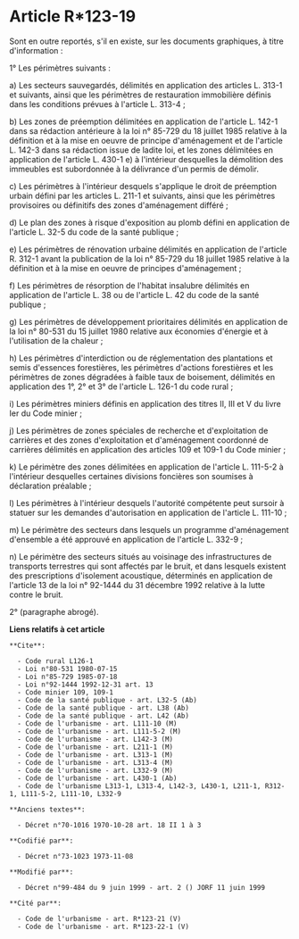 # Article R*123-19

Sont en outre reportés, s'il en existe, sur les documents graphiques, à titre d'information :

1° Les périmètres suivants :

a) Les secteurs sauvegardés, délimités en application des articles L. 313-1 et suivants, ainsi que les périmètres de
restauration immobilière définis dans les conditions prévues à l'article L. 313-4 ;

b) Les zones de préemption délimitées en application de l'article L. 142-1 dans sa rédaction antérieure à la loi n° 85-729 du
18 juillet 1985 relative à la définition et à la mise en oeuvre de principe d'aménagement et de l'article L. 142-3 dans sa
rédaction issue de ladite loi, et les zones délimitées en application de l'article L. 430-1 e) à l'intérieur desquelles la
démolition des immeubles est subordonnée à la délivrance d'un permis de démolir.

c) Les périmètres à l'intérieur desquels s'applique le droit de préemption urbain défini par les articles L. 211-1 et
suivants, ainsi que les périmètres provisoires ou définitifs des zones d'aménagement différé ;

d) Le plan des zones à risque d'exposition au plomb défini en application de l'article L. 32-5 du code de la santé publique ;

e) Les périmètres de rénovation urbaine délimités en application de l'article R. 312-1 avant la publication de la loi n°
85-729 du 18 juillet 1985 relative à la définition et à la mise en oeuvre de principes d'aménagement ;

f) Les périmètres de résorption de l'habitat insalubre délimités en application de l'article L. 38 ou de l'article L. 42 du
code de la santé publique ;

g) Les périmètres de développement prioritaires délimités en application de la loi n° 80-531 du 15 juillet 1980 relative aux
économies d'énergie et à l'utilisation de la chaleur ;

h) Les périmètres d'interdiction ou de réglementation des plantations et semis d'essences forestières, les périmètres
d'actions forestières et les périmètres de zones dégradées à faible taux de boisement, délimités en application des 1°, 2° et
3° de l'article L. 126-1 du code rural ;

i) Les périmètres miniers définis en application des titres II, III et V du livre Ier du Code minier ;

j) Les périmètres de zones spéciales de recherche et d'exploitation de carrières et des zones d'exploitation et d'aménagement
coordonné de carrières délimités en application des articles 109 et 109-1 du Code minier ;

k) Le périmètre des zones délimitées en application de l'article L. 111-5-2 à l'intérieur desquelles certaines divisions
foncières son soumises à déclaration préalable ;

l) Les périmètres à l'intérieur desquels l'autorité compétente peut sursoir à statuer sur les demandes d'autorisation en
application de l'article L. 111-10 ;

m) Le périmètre des secteurs dans lesquels un programme d'aménagement d'ensemble a été approuvé en application de l'article
L. 332-9 ;

n) Le périmètre des secteurs situés au voisinage des infrastructures de transports terrestres qui sont affectés par le bruit,
et dans lesquels existent des prescriptions d'isolement acoustique, déterminés en application de l'article 13 de la loi n°
92-1444 du 31 décembre 1992 relative à la lutte contre le bruit.

2° (paragraphe abrogé).

**Liens relatifs à cet article**

	**Cite**:

	  - Code rural L126-1
	  - Loi n°80-531 1980-07-15
	  - Loi n°85-729 1985-07-18
	  - Loi n°92-1444 1992-12-31 art. 13
	  - Code minier 109, 109-1
	  - Code de la santé publique - art. L32-5 (Ab)
	  - Code de la santé publique - art. L38 (Ab)
	  - Code de la santé publique - art. L42 (Ab)
	  - Code de l'urbanisme - art. L111-10 (M)
	  - Code de l'urbanisme - art. L111-5-2 (M)
	  - Code de l'urbanisme - art. L142-3 (M)
	  - Code de l'urbanisme - art. L211-1 (M)
	  - Code de l'urbanisme - art. L313-1 (M)
	  - Code de l'urbanisme - art. L313-4 (M)
	  - Code de l'urbanisme - art. L332-9 (M)
	  - Code de l'urbanisme - art. L430-1 (Ab)
	  - Code de l'urbanisme L313-1, L313-4, L142-3, L430-1, L211-1, R312-1, L111-5-2, L111-10, L332-9

	**Anciens textes**:

	  - Décret n°70-1016 1970-10-28 art. 18 II 1 à 3

	**Codifié par**:

	  - Décret n°73-1023 1973-11-08

	**Modifié par**:

	  - Décret n°99-484 du 9 juin 1999 - art. 2 () JORF 11 juin 1999

	**Cité par**:

	  - Code de l'urbanisme - art. R*123-21 (V)
	  - Code de l'urbanisme - art. R*123-22-1 (V)

